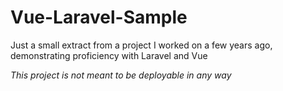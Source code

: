 # Vue-Laravel-Sample
Just a small extract from a project I worked on a few years ago, demonstrating proficiency with Laravel and Vue

*This project is not meant to be deployable in any way*
